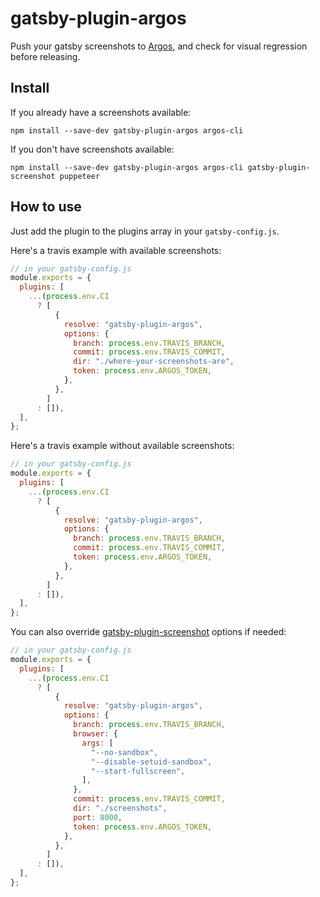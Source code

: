 # gatsby-plugin-argos

Push your gatsby screenshots to [Argos](https://www.argos-ci.com/), and check for visual regression before releasing.

## Install

If you already have a screenshots available:

`npm install --save-dev gatsby-plugin-argos argos-cli`

If you don't have screenshots available:

`npm install --save-dev gatsby-plugin-argos argos-cli gatsby-plugin-screenshot puppeteer`

## How to use

Just add the plugin to the plugins array in your `gatsby-config.js`.

Here's a travis example with available screenshots:

```javascript
// in your gatsby-config.js
module.exports = {
  plugins: [
    ...(process.env.CI
      ? [
          {
            resolve: "gatsby-plugin-argos",
            options: {
              branch: process.env.TRAVIS_BRANCH,
              commit: process.env.TRAVIS_COMMIT,
              dir: "./where-your-screenshots-are",
              token: process.env.ARGOS_TOKEN,
            },
          },
        ]
      : []),
  ],
};
```

Here's a travis example without available screenshots:

```javascript
// in your gatsby-config.js
module.exports = {
  plugins: [
    ...(process.env.CI
      ? [
          {
            resolve: "gatsby-plugin-argos",
            options: {
              branch: process.env.TRAVIS_BRANCH,
              commit: process.env.TRAVIS_COMMIT,
              token: process.env.ARGOS_TOKEN,
            },
          },
        ]
      : []),
  ],
};
```

You can also override [gatsby-plugin-screenshot](https://github.com/argos-ci/argos-javascript/tree/master/packages/gatsby-plugin-screenshot#readme) options if needed:

```javascript
// in your gatsby-config.js
module.exports = {
  plugins: [
    ...(process.env.CI
      ? [
          {
            resolve: "gatsby-plugin-argos",
            options: {
              branch: process.env.TRAVIS_BRANCH,
              browser: {
                args: [
                  "--no-sandbox",
                  "--disable-setuid-sandbox",
                  "--start-fullscreen",
                ],
              },
              commit: process.env.TRAVIS_COMMIT,
              dir: "./screenshots",
              port: 8000,
              token: process.env.ARGOS_TOKEN,
            },
          },
        ]
      : []),
  ],
};
```
